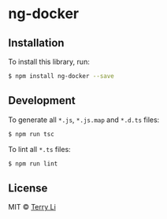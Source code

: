 # ng-docker

## Installation

To install this library, run:

```bash
$ npm install ng-docker --save
```

## Development

To generate all `*.js`, `*.js.map` and `*.d.ts` files:

```bash
$ npm run tsc
```

To lint all `*.ts` files:

```bash
$ npm run lint
```

## License

MIT © [Terry Li](terry.li@dorry.io)
